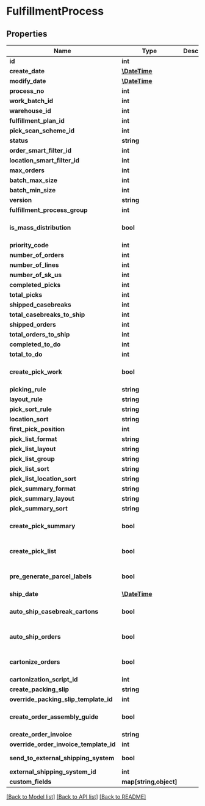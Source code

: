 # FulfillmentProcess

## Properties
Name | Type | Description | Notes
------------ | ------------- | ------------- | -------------
**id** | **int** |  | [optional] 
**create_date** | [**\DateTime**](\DateTime.md) |  | [optional] 
**modify_date** | [**\DateTime**](\DateTime.md) |  | [optional] 
**process_no** | **int** |  | [optional] 
**work_batch_id** | **int** |  | [optional] 
**warehouse_id** | **int** |  | 
**fulfillment_plan_id** | **int** |  | 
**pick_scan_scheme_id** | **int** |  | 
**status** | **string** |  | 
**order_smart_filter_id** | **int** |  | [optional] 
**location_smart_filter_id** | **int** |  | [optional] 
**max_orders** | **int** |  | [optional] 
**batch_max_size** | **int** |  | [optional] 
**batch_min_size** | **int** |  | [optional] 
**version** | **string** |  | [optional] 
**fulfillment_process_group** | **int** |  | [optional] 
**is_mass_distribution** | **bool** |  | [optional] [default to false]
**priority_code** | **int** |  | [optional] 
**number_of_orders** | **int** |  | [optional] 
**number_of_lines** | **int** |  | [optional] 
**number_of_sk_us** | **int** |  | [optional] 
**completed_picks** | **int** |  | [optional] 
**total_picks** | **int** |  | [optional] 
**shipped_casebreaks** | **int** |  | [optional] 
**total_casebreaks_to_ship** | **int** |  | [optional] 
**shipped_orders** | **int** |  | [optional] 
**total_orders_to_ship** | **int** |  | [optional] 
**completed_to_do** | **int** |  | [optional] 
**total_to_do** | **int** |  | [optional] 
**create_pick_work** | **bool** |  | [optional] [default to false]
**picking_rule** | **string** |  | [optional] 
**layout_rule** | **string** |  | [optional] 
**pick_sort_rule** | **string** |  | [optional] 
**location_sort** | **string** |  | [optional] 
**first_pick_position** | **int** |  | [optional] 
**pick_list_format** | **string** |  | [optional] 
**pick_list_layout** | **string** |  | [optional] 
**pick_list_group** | **string** |  | [optional] 
**pick_list_sort** | **string** |  | [optional] 
**pick_list_location_sort** | **string** |  | [optional] 
**pick_summary_format** | **string** |  | [optional] 
**pick_summary_layout** | **string** |  | [optional] 
**pick_summary_sort** | **string** |  | [optional] 
**create_pick_summary** | **bool** |  | [optional] [default to false]
**create_pick_list** | **bool** |  | [optional] [default to false]
**pre_generate_parcel_labels** | **bool** |  | [optional] [default to false]
**ship_date** | [**\DateTime**](\DateTime.md) |  | [optional] 
**auto_ship_casebreak_cartons** | **bool** |  | [optional] [default to false]
**auto_ship_orders** | **bool** |  | [optional] [default to false]
**cartonize_orders** | **bool** |  | [optional] [default to false]
**cartonization_script_id** | **int** |  | [optional] 
**create_packing_slip** | **string** |  | 
**override_packing_slip_template_id** | **int** |  | [optional] 
**create_order_assembly_guide** | **bool** |  | [optional] [default to false]
**create_order_invoice** | **string** |  | 
**override_order_invoice_template_id** | **int** |  | [optional] 
**send_to_external_shipping_system** | **bool** |  | [default to false]
**external_shipping_system_id** | **int** |  | [optional] 
**custom_fields** | **map[string,object]** |  | [optional] 

[[Back to Model list]](../README.md#documentation-for-models) [[Back to API list]](../README.md#documentation-for-api-endpoints) [[Back to README]](../README.md)


